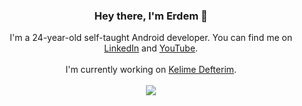 <h3 align="center">Hey there, I'm Erdem 👋</h3>
<p align="center">
    I'm a 24-year-old self-taught Android developer. You can find me on <a href="https://www.linkedin.com/in/erdemkalyoncu" target="_blank">LinkedIn</a> and <a href="https://www.youtube.com/channel/UC7-vb1QhYrs4pnBQPAFKdXA" target="_blank">YouTube</a>.
  <br/><br/>
    I'm currently working on <a href="https://play.google.com/store/apps/details?id=com.ekalyoncu.kelimedefterim">Kelime Defterim</a>.
  <br/><br/>
  <a href="https://skillicons.dev">
    <img src="https://skillicons.dev/icons?i=androidstudio,kotlin,flutter,dart,figma,firebase" />
  </a>
</p>
